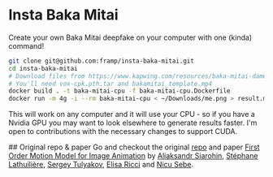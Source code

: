 # Insta Baka Mitai

Create your own Baka Mitai deepfake on your computer with one (kinda) command!

```sh
git clone git@github.com:framp/insta-baka-mitai.git
cd insta-baka-mitai
# Download files from https://www.kapwing.com/resources/baka-mitai-dame-da-ne-meme/#3-add-four-files-to-the-folder
# You'll need vox-cpk.pth.tar and bakamitai_template.mp4
docker build . -t baka-mitai-cpu -f baka-mitai-cpu.Dockerfile
docker run -m 4g -i --rm baka-mitai-cpu < ~/Downloads/me.png > result.mp4
```

This will work on any computer and it will use your CPU - so if you have a Nvidia GPU you may want to look elsewhere to generate results faster.
I'm open to contributions with the necessary changes to support CUDA.

## Original repo & paper
Go and checkout the original [repo](https://github.com/AliaksandrSiarohin/first-order-model) and paper [First Order Motion Model for Image Animation](https://papers.nips.cc/paper/8935-first-order-motion-model-for-image-animation) by [Aliaksandr Siarohin](https://github.com/AliaksandrSiarohin), [Stéphane Lathuilière](http://stelat.eu), [Sergey Tulyakov](http://stulyakov.com), [Elisa Ricci](http://elisaricci.eu/) and [Nicu Sebe](http://disi.unitn.it/~sebe/).
